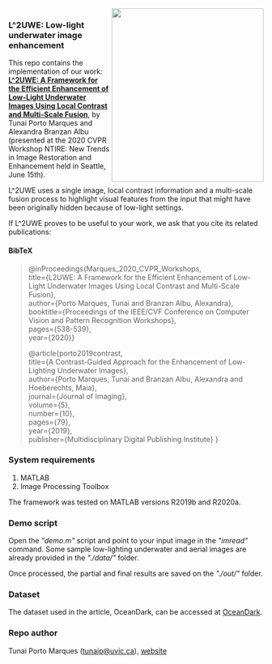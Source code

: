 <img height="343px" width="300px" align="right" src="https://i.imgur.com/fFuKV6O.png">  

### L^2UWE: Low-light underwater image enhancement

This repo contains the implementation of our work: [**L^2UWE: A Framework for the Efficient Enhancement of Low-Light Underwater Images Using Local Contrast and Multi-Scale Fusion**](https://openaccess.thecvf.com/content_CVPRW_2020/html/w31/Marques_L2UWE_A_Framework_for_the_Efficient_Enhancement_of_Low-Light_Underwater_CVPRW_2020_paper.html), by Tunai Porto Marques and Alexandra Branzan Albu (presented at the 2020 CVPR Workshop NTIRE: New Trends in Image Restoration and Enhancement held in Seattle, June 15th).

L^2UWE uses a single image, local contrast information and a multi-scale fusion process to highlight visual features from the input that might have been originally hidden because of low-light settings.

If L^2UWE proves to be useful to your work, we ask that you cite its related publications:



#### BibTeX

>    @inProceedings{Marques_2020_CVPR_Workshops,    
>      title={L2UWE: A Framework for the Efficient Enhancement of Low-Light Underwater Images Using Local Contrast and Multi-Scale Fusion},    
>      author={Porto Marques, Tunai and Branzan Albu, Alexandra},    
>      booktitle={Proceedings of the IEEE/CVF Conference on Computer Vision and Pattern Recognition Workshops},   
>      pages={538-539},   
>      year={2020}}
>
>    @article{porto2019contrast,    
>      title={A Contrast-Guided Approach for the Enhancement of Low-Lighting Underwater Images},    
>      author={Porto Marques, Tunai and Branzan Albu, Alexandra and Hoeberechts, Maia},    
>      journal={Journal of Imaging},      
>      volume={5},  
>      number={10},  
>      pages={79},  
>      year={2019},  
>      publisher={Multidisciplinary Digital Publishing Institute} }

### System requirements

1. MATLAB 
2. Image Processing Toolbox 

The framework was tested on MATLAB versions R2019b and R2020a.

### Demo script

Open the *"demo.m"* script and point to your input image in the *"imread"* command. Some sample low-lighting underwater and aerial images are already provided in the *"./data/"* folder. 

Once processed, the partial and final results are saved on the *"./out/"* folder.

### Dataset

The dataset used in the article, OceanDark, can be accessed at [OceanDark](https://sites.google.com/view/oceandark/home).

### Repo author

Tunai Porto Marques (tunaip@uvic.ca), [website](https://www.tunaimarques.com) 



